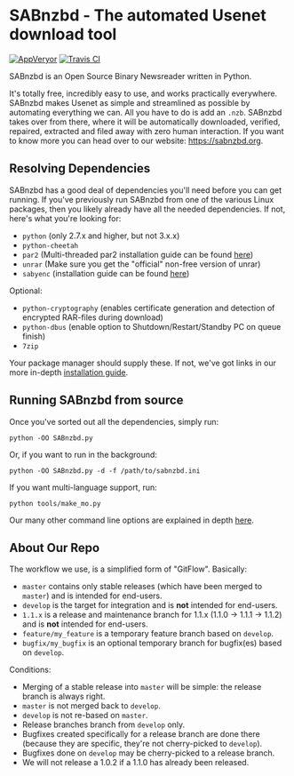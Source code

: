 SABnzbd - The automated Usenet download tool
============================================

[![AppVeryor](https://ci.appveyor.com/api/projects/status/github/sabnzbd/sabnzbd?svg=true&branch=master)]()
[![Travis CI](https://travis-ci.org/sabnzbd/sabnzbd.svg?branch=master)](https://travis-ci.org/sabnzbd/sabnzbd)

SABnzbd is an Open Source Binary Newsreader written in Python.

It's totally free, incredibly easy to use, and works practically everywhere.
SABnzbd makes Usenet as simple and streamlined as possible by automating everything we can. All you have to do is add an `.nzb`. SABnzbd takes over from there, where it will be automatically downloaded, verified, repaired, extracted and filed away with zero human interaction.
If you want to know more you can head over to our website: https://sabnzbd.org.

## Resolving Dependencies

SABnzbd has a good deal of dependencies you'll need before you can get running. If you've previously run SABnzbd from one of the various Linux packages, then you likely already have all the needed dependencies. If not, here's what you're looking for:

- `python` (only 2.7.x and higher, but not 3.x.x)
- `python-cheetah`
- `par2` (Multi-threaded par2 installation guide can be found [here](https://sabnzbd.org/wiki/installation/multicore-par2))
- `unrar` (Make sure you get the "official" non-free version of unrar)
- `sabyenc` (installation guide can be found [here](https://sabnzbd.org/sabyenc))

Optional:
- `python-cryptography` (enables certificate generation and detection of encrypted RAR-files during download)
- `python-dbus` (enable option to Shutdown/Restart/Standby PC on queue finish)
- `7zip`

Your package manager should supply these. If not, we've got links in our more in-depth [installation guide](https://github.com/sabnzbd/sabnzbd/blob/master/INSTALL.txt).

## Running SABnzbd from source

Once you've sorted out all the dependencies, simply run:

```
python -OO SABnzbd.py
```

Or, if you want to run in the background:

```
python -OO SABnzbd.py -d -f /path/to/sabnzbd.ini
```

If you want multi-language support, run:

```
python tools/make_mo.py
```

Our many other command line options are explained in depth [here](https://sabnzbd.org/wiki/advanced/command-line-parameters).

## About Our Repo

The workflow we use, is a simplified form of "GitFlow".
Basically:
- `master` contains only stable releases (which have been merged to `master`) and is intended for end-users.
- `develop` is the target for integration and is **not** intended for end-users.
- `1.1.x` is a release and maintenance branch for 1.1.x (1.1.0 -> 1.1.1 -> 1.1.2) and is **not** intended for end-users.
- `feature/my_feature` is a temporary feature branch based on `develop`.
- `bugfix/my_bugfix` is an optional temporary branch for bugfix(es) based on `develop`.

Conditions:
- Merging of a stable release into `master` will be simple: the release branch is always right.
- `master` is not merged back to `develop`.
- `develop` is not re-based on `master`.
- Release branches branch from `develop` only.
- Bugfixes created specifically for a release branch are done there (because they are specific, they're not cherry-picked to `develop`).
- Bugfixes done on `develop` may be cherry-picked to a release branch.
- We will not release a 1.0.2 if a 1.1.0 has already been released.
